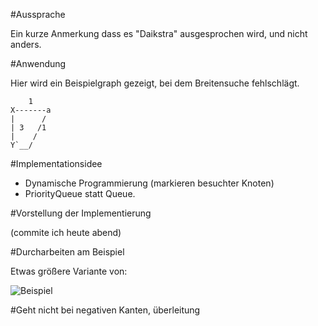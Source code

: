#Aussprache

Ein kurze Anmerkung dass es "Daikstra" ausgesprochen wird, und nicht anders.

#Anwendung

Hier wird ein Beispielgraph gezeigt, bei dem Breitensuche fehlschlägt.

```
    1
X-------a
|      /
| 3   /1
|    /
Y`__/
```


#Implementationsidee

* Dynamische Programmierung (markieren besuchter Knoten)
* PriorityQueue statt Queue. 

#Vorstellung der Implementierung

(commite ich heute abend)

#Durcharbeiten am Beispiel

Etwas größere Variante von: 

![Beispiel](http://upload.wikimedia.org/wikipedia/commons/b/be/Dijkstra%27s_algorithm.svg)

#Geht nicht bei negativen Kanten, überleitung


